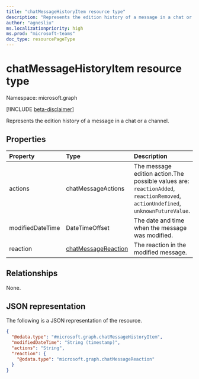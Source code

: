 ```yaml
---
title: "chatMessageHistoryItem resource type"
description: "Represents the edition history of a message in a chat or a channel."
author: "agnesliu"
ms.localizationpriority: high
ms.prod: "microsoft-teams"
doc_type: resourcePageType
---
```


# chatMessageHistoryItem resource type

Namespace: microsoft.graph

[!INCLUDE [beta-disclaimer](../../includes/beta-disclaimer.md)]

Represents the edition history of a message in a chat or a channel.

## Properties
|Property|Type|Description|
|:---|:---|:---|
|actions|chatMessageActions|The message edition action.The possible values are: `reactionAdded`, `reactionRemoved`, `actionUndefined`, `unknownFutureValue`.|
|modifiedDateTime|DateTimeOffset|The date and time when the message was modified.|
|reaction|[chatMessageReaction](../resources/chatmessagereaction.md)|The reaction in the modified message.|

## Relationships
None.

## JSON representation
The following is a JSON representation of the resource.
<!-- {
  "blockType": "resource",
  "@odata.type": "microsoft.graph.chatMessageHistoryItem"
}
-->
``` json
{
  "@odata.type": "#microsoft.graph.chatMessageHistoryItem",
  "modifiedDateTime": "String (timestamp)",
  "actions": "String",
  "reaction": {
    "@odata.type": "microsoft.graph.chatMessageReaction"
  }
}
```

